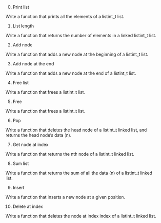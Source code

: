 0. Print list

Write a function that prints all the elements of a listint_t list.

1. List length

Write a function that returns the number of elements in a linked listint_t list.

2. Add node

Write a function that adds a new node at the beginning of a listint_t list.

3. Add node at the end

Write a function that adds a new node at the end of a listint_t list.

4. Free list

Write a function that frees a listint_t list.

5. Free

Write a function that frees a listint_t list.

6. Pop

Write a function that deletes the head node of a listint_t linked list, and returns the head node’s data (n).

7. Get node at index

Write a function that returns the nth node of a listint_t linked list.

8. Sum list

Write a function that returns the sum of all the data (n) of a listint_t linked list.

9. Insert

Write a function that inserts a new node at a given position.

10. Delete at index

Write a function that deletes the node at index index of a listint_t linked list.
